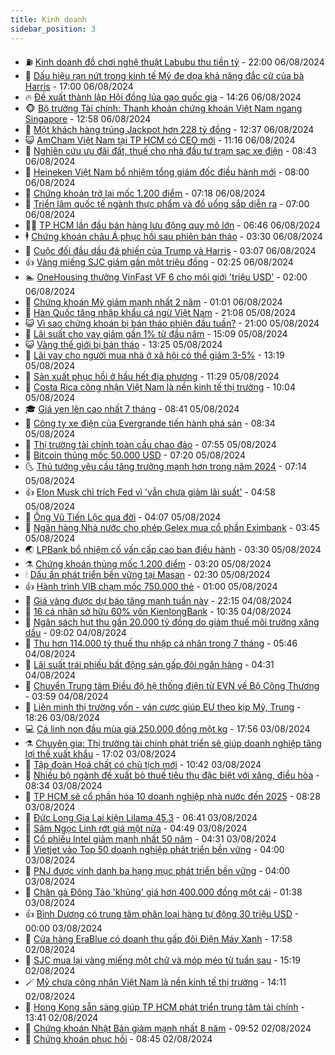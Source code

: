 ```yaml
---
title: Kinh doanh
sidebar_position: 3
---
```


<!-- vnexpress-kinh-doanh:START -->
- ⛽️ [Kinh doanh đồ chơi nghệ thuật Labubu thu tiền tỷ](https://vnexpress.net/trao-luu-kinh-doanh-do-choi-nghe-thuat-labubu-thu-tien-ty-4778365.html) - 22:00 06/08/2024
- 🐲 [Dấu hiệu rạn nứt trong kinh tế Mỹ đe dọa khả năng đắc cử của bà Harris](https://vnexpress.net/dau-hieu-ran-nut-trong-kinh-te-my-de-doa-kha-nang-dac-cu-cua-ba-harris-4778422.html) - 17:00 06/08/2024
- 🔥 [Đề xuất thành lập Hội đồng lúa gạo quốc gia](https://vnexpress.net/de-xuat-thanh-lap-hoi-dong-lua-gao-quoc-gia-4778535.html) - 14:26 06/08/2024
- 🐵 [Bộ trưởng Tài chính: Thanh khoản chứng khoán Việt Nam ngang Singapore](https://vnexpress.net/bo-truong-tai-chinh-thanh-khoan-chung-khoan-viet-nam-ngang-singapore-4778519.html) - 12:58 06/08/2024
- 🦅 [Một khách hàng trúng Jackpot hơn 228 tỷ đồng](https://vnexpress.net/mot-khach-hang-trung-jackpot-hon-228-ty-dong-4778520.html) - 12:37 06/08/2024
- 😺 [AmCham Việt Nam tại TP HCM có CEO mới](https://vnexpress.net/amcham-viet-nam-tai-tp-hcm-co-ceo-moi-4778493.html) - 11:16 06/08/2024
- 🤩 [Nghiên cứu ưu đãi đất, thuế cho nhà đầu tư trạm sạc xe điện](https://vnexpress.net/nghien-cuu-uu-dai-dat-thue-cho-nha-dau-tu-tram-sac-xe-dien-4778400.html) - 08:43 06/08/2024
- 🌮 [Heineken Việt Nam bổ nhiệm tổng giám đốc điều hành mới](https://vnexpress.net/heineken-viet-nam-bo-nhiem-tong-giam-doc-dieu-hanh-moi-4778393.html) - 08:00 06/08/2024
- 🧰 [Chứng khoán trở lại mốc 1.200 điểm](https://vnexpress.net/chung-khoan-hom-nay-vn-index-tro-lai-moc-1-200-diem-4778367.html) - 07:18 06/08/2024
- 🤔 [Triển lãm quốc tế ngành thực phẩm và đồ uống sắp diễn ra](https://vnexpress.net/trien-lam-quoc-te-nganh-thuc-pham-va-do-uong-sap-dien-ra-4777167.html) - 07:00 06/08/2024
- 🧑‍💻 [TP HCM lần đầu bán hàng lưu động quy mô lớn](https://vnexpress.net/tp-hcm-lan-dau-ban-hang-luu-dong-quy-mo-lon-4778339.html) - 06:46 06/08/2024
- 🕴 [Chứng khoán châu Á phục hồi sau phiên bán tháo](https://vnexpress.net/chung-khoan-chau-a-phuc-hoi-sau-phien-ban-thao-4778230.html) - 03:30 06/08/2024
- 🦩 [Cuộc đối đầu dầu đá phiến của Trump và Harris](https://vnexpress.net/cuoc-doi-dau-dau-da-phien-cua-trump-va-harris-4777913.html) - 03:07 06/08/2024
- 👍 [Vàng miếng SJC giảm gần một triệu đồng](https://vnexpress.net/gia-vang-moi-nhat-hom-nay-6-8-4778187.html) - 02:25 06/08/2024
- 🏊 [OneHousing thưởng VinFast VF 6 cho môi giới &#39;triệu USD&#39;](https://vnexpress.net/onehousing-thuong-vinfast-vf-6-cho-moi-gioi-trieu-usd-4777743.html) - 02:00 06/08/2024
- 🤡 [Chứng khoán Mỹ giảm mạnh nhất 2 năm](https://vnexpress.net/chung-khoan-my-giam-manh-nhat-2-nam-4778136.html) - 01:01 06/08/2024
- 👀 [Hàn Quốc tăng nhập khẩu cá ngừ Việt Nam](https://vnexpress.net/han-quoc-tang-nhap-khau-ca-ngu-viet-nam-4777970.html) - 21:08 05/08/2024
- 😺 [Vì sao chứng khoán bị bán tháo phiên đầu tuần?](https://vnexpress.net/vi-sao-chung-khoan-bi-ban-thao-phien-dau-tuan-4778097.html) - 21:00 05/08/2024
- 🦣 [Lãi suất cho vay giảm gần 1% từ đầu năm](https://vnexpress.net/lai-suat-cho-vay-giam-gan-1-tu-dau-nam-4778091.html) - 15:09 05/08/2024
- 😺 [Vàng thế giới bị bán tháo](https://vnexpress.net/vang-the-gioi-bi-ban-thao-4778086.html) - 13:25 05/08/2024
- 💼 [Lãi vay cho người mua nhà ở xã hội có thể giảm 3-5%](https://vnexpress.net/lai-vay-cho-nguoi-mua-nha-o-xa-hoi-co-the-giam-3-5-4778081.html) - 13:19 05/08/2024
- 🤗 [Sản xuất phục hồi ở hầu hết địa phương](https://vnexpress.net/san-xuat-phuc-hoi-o-hau-het-dia-phuong-4778067.html) - 11:29 05/08/2024
- 👀 [Costa Rica công nhận Việt Nam là nền kinh tế thị trường](https://vnexpress.net/costa-rica-cong-nhan-viet-nam-la-nen-kinh-te-thi-truong-4778018.html) - 10:04 05/08/2024
- 🎓 [Giá yen lên cao nhất 7 tháng](https://vnexpress.net/gia-yen-len-cao-nhat-7-thang-4777950.html) - 08:41 05/08/2024
- 🗽 [Công ty xe điện của Evergrande tiến hành phá sản](https://vnexpress.net/cong-ty-xe-dien-cua-evergrande-tien-hanh-pha-san-4777898.html) - 08:34 05/08/2024
- 🚀 [Thị trường tài chính toàn cầu chao đảo](https://vnexpress.net/thi-truong-tai-chinh-toan-cau-chao-dao-4777937.html) - 07:55 05/08/2024
- 🤗 [Bitcoin thủng mốc 50.000 USD](https://vnexpress.net/bitcoin-thung-moc-50-000-usd-4777925.html) - 07:20 05/08/2024
- 🌜 [Thủ tướng yêu cầu tăng trưởng mạnh hơn trong năm 2024](https://vnexpress.net/thu-tuong-yeu-cau-tang-truong-manh-hon-trong-nam-2024-4777785.html) - 07:14 05/08/2024
- 👍 [Elon Musk chỉ trích Fed vì &#39;vẫn chưa giảm lãi suất&#39;](https://vnexpress.net/elon-musk-chi-trich-fed-vi-van-chua-giam-lai-suat-4777761.html) - 04:58 05/08/2024
- 🤖 [Ông Vũ Tiến Lộc qua đời](https://vnexpress.net/ong-vu-tien-loc-qua-doi-4777829.html) - 04:07 05/08/2024
- 🫣 [Ngân hàng Nhà nước cho phép Gelex mua cổ phần Eximbank](https://vnexpress.net/ngan-hang-nha-nuoc-cho-phep-gelex-mua-co-phan-eximbank-4777818.html) - 03:45 05/08/2024
- 🌏 [LPBank bổ nhiệm cố vấn cấp cao ban điều hành](https://vnexpress.net/lpbank-bo-nhiem-co-van-cap-cao-ban-dieu-hanh-4777807.html) - 03:30 05/08/2024
- ⚗️ [Chứng khoán thủng mốc 1.200 điểm](https://vnexpress.net/chung-khoan-giam-sau-4777796.html) - 03:20 05/08/2024
- 🕯 [Dấu ấn phát triển bền vững tại Masan](https://vnexpress.net/dau-an-phat-trien-ben-vung-tai-masan-4777742.html) - 02:30 05/08/2024
- 👍 [Hành trình VIB chạm mốc 750.000 thẻ](https://vnexpress.net/hanh-trinh-vib-cham-moc-750-000-the-4777325.html) - 01:00 05/08/2024
- 🤠 [Giá vàng được dự báo tăng mạnh tuần này](https://vnexpress.net/gia-vang-duoc-du-bao-tang-manh-tuan-nay-4777690.html) - 22:15 04/08/2024
- 🌊 [16 cá nhân sở hữu 60% vốn KienlongBank](https://vnexpress.net/16-ca-nhan-so-huu-60-von-kienlongbank-4777627.html) - 10:35 04/08/2024
- 🌈 [Ngân sách hụt thu gần 20.000 tỷ đồng do giảm thuế môi trường xăng dầu](https://vnexpress.net/ngan-sach-hut-thu-khoang-20-000-ty-dong-do-giam-thue-xang-dau-4777618.html) - 09:02 04/08/2024
- 🥳 [Thu hơn 114.000 tỷ thuế thu nhập cá nhân trong 7 tháng](https://vnexpress.net/thu-thue-chuyen-nhuong-bat-dong-san-phuc-hoi-4777544.html) - 05:46 04/08/2024
- 🐻 [Lãi suất trái phiếu bất động sản gấp đôi ngân hàng](https://vnexpress.net/lai-suat-trai-phieu-bat-dong-san-gap-doi-ngan-hang-4777584.html) - 04:31 04/08/2024
- 💫 [Chuyển Trung tâm Điều độ hệ thống điện từ EVN về Bộ Công Thương](https://vnexpress.net/chuyen-trung-tam-dieu-do-he-thong-dien-tu-evn-ve-bo-cong-thuong-4777566.html) - 03:59 04/08/2024
- 🤩 [Liên minh thị trường vốn - ván cược giúp EU theo kịp Mỹ, Trung](https://vnexpress.net/lien-minh-thi-truong-von-van-cuoc-giup-eu-theo-kip-my-trung-4776223.html) - 18:26 03/08/2024
- 💻 [Cá linh non đầu mùa giá 250.000 đồng một kg](https://vnexpress.net/ca-linh-non-dau-mua-gia-250-000-dong-mot-kg-4777253.html) - 17:56 03/08/2024
- ⚗️ [Chuyên gia: Thị trường tài chính phát triển sẽ giúp doanh nghiệp tăng lợi thế xuất khẩu](https://vnexpress.net/chuyen-gia-thi-truong-tai-chinh-phat-trien-se-giup-doanh-nghiep-tang-loi-the-xuat-khau-4777450.html) - 17:02 03/08/2024
- 🌈 [Tập đoàn Hoá chất có chủ tịch mới](https://vnexpress.net/tap-doan-hoa-chat-co-chu-tich-moi-4777433.html) - 10:42 03/08/2024
- 🌝 [Nhiều bộ ngành đề xuất bỏ thuế tiêu thụ đặc biệt với xăng, điều hòa](https://vnexpress.net/nhieu-bo-nganh-de-xuat-bo-thue-tieu-thu-dac-biet-voi-xang-dieu-hoa-4777387.html) - 08:34 03/08/2024
- 🥸 [TP HCM sẽ cổ phần hóa 10 doanh nghiệp nhà nước đến 2025](https://vnexpress.net/tp-hcm-se-co-phan-hoa-10-doanh-nghiep-nha-nuoc-den-2025-4777389.html) - 08:28 03/08/2024
- 🦆 [Đức Long Gia Lai kiện Lilama 45.3](https://vnexpress.net/duc-long-gia-lai-kien-lilama-45-3-4777036.html) - 06:41 03/08/2024
- 🌋 [Sâm Ngọc Linh rớt giá một nửa](https://vnexpress.net/sam-ngoc-linh-rot-gia-mot-nua-4777046.html) - 04:49 03/08/2024
- 🦍 [Cổ phiếu Intel giảm mạnh nhất 50 năm](https://vnexpress.net/co-phieu-intel-giam-manh-nhat-50-nam-4777287.html) - 04:31 03/08/2024
- 🤔 [Vietjet vào Top 50 doanh nghiệp phát triển bền vững](https://vnexpress.net/vietjet-vao-top-50-doanh-nghiep-phat-trien-ben-vung-4777291.html) - 04:00 03/08/2024
- 🧰 [PNJ được vinh danh ba hạng mục phát triển bền vững](https://vnexpress.net/pnj-duoc-vinh-danh-ba-hang-muc-phat-trien-ben-vung-4776547.html) - 04:00 03/08/2024
- 🌝 [Chân gà Đông Tảo &#39;khủng&#39; giá hơn 400.000 đồng một cái](https://vnexpress.net/chan-ga-dong-tao-khung-gia-hon-400-000-dong-mot-cai-4776856.html) - 01:38 03/08/2024
- 👍 [Bình Dương có trung tâm phân loại hàng tự động 30 triệu USD](https://vnexpress.net/binh-duong-co-trung-tam-phan-loai-hang-tu-dong-30-trieu-usd-4776249.html) - 00:00 03/08/2024
- 🗽 [Cửa hàng EraBlue có doanh thu gấp đôi Điện Máy Xanh](https://vnexpress.net/cua-hang-erablue-co-doanh-thu-gap-doi-dien-may-xanh-4777158.html) - 17:58 02/08/2024
- 🐎 [SJC mua lại vàng miếng một chữ và móp méo từ tuần sau](https://vnexpress.net/sjc-mua-lai-vang-mieng-mot-chu-va-mop-meo-tu-tuan-sau-4777206.html) - 15:19 02/08/2024
- 🪄 [Mỹ chưa công nhận Việt Nam là nền kinh tế thị trường](https://vnexpress.net/my-chua-cong-nhan-viet-nam-la-nen-kinh-te-thi-truong-4777187.html) - 14:11 02/08/2024
- 🎊 [Hong Kong sẵn sàng giúp TP HCM phát triển trung tâm tài chính](https://vnexpress.net/hong-kong-san-sang-giup-tp-hcm-phat-trien-trung-tam-tai-chinh-4777168.html) - 13:41 02/08/2024
- 🗽 [Chứng khoán Nhật Bản giảm mạnh nhất 8 năm](https://vnexpress.net/chung-khoan-nhat-ban-giam-manh-nhat-8-nam-4777088.html) - 09:52 02/08/2024
- 🦩 [Chứng khoán phục hồi](https://vnexpress.net/chung-khoan-hom-nay-2-8-vn-index-phuc-hoi-4777086.html) - 08:45 02/08/2024<!-- vnexpress-kinh-doanh:END -->
